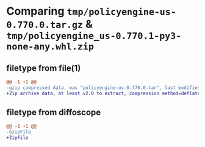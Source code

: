 # Comparing `tmp/policyengine-us-0.770.0.tar.gz` & `tmp/policyengine_us-0.770.1-py3-none-any.whl.zip`

## filetype from file(1)

```diff
@@ -1 +1 @@
-gzip compressed data, was "policyengine-us-0.770.0.tar", last modified: Fri May 10 15:56:22 2024, max compression
+Zip archive data, at least v2.0 to extract, compression method=deflate
```

## filetype from diffoscope

```diff
@@ -1 +1 @@
-GzipFile
+ZipFile
```

